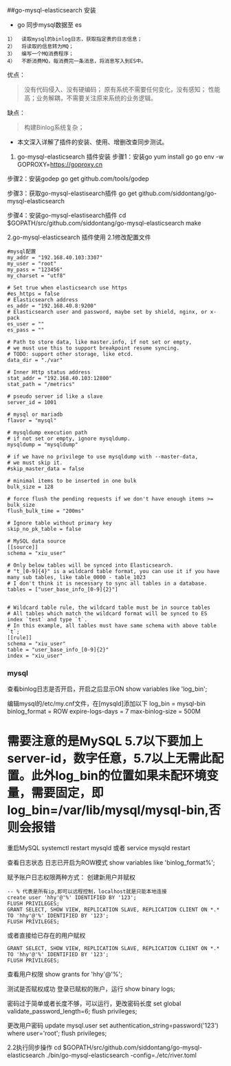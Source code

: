 ##go-mysql-elasticsearch 安装

* go 同步mysql数据至 es
```
1）  读取mysql的binlog日志，获取指定表的日志信息；
2）  将读取的信息转为MQ；
3）  编写一个MQ消费程序；
4）  不断消费MQ，每消费完一条消息，将消息写入到ES中。
```

优点：
> 没有代码侵入、没有硬编码；
原有系统不需要任何变化，没有感知；
性能高；业务解耦，不需要关注原来系统的业务逻辑。

缺点：
> 构建Binlog系统复杂；




* 本文深入详解了插件的安装、使用、增删改查同步测试。
1. go-mysql-elasticsearch 插件安装
步骤1：安装go
yum install go
go env -w GOPROXY=https://goproxy.cn

步骤2：安装godep
go get github.com/tools/godep

步骤3：获取go-mysql-elastisearch插件
go get github.com/siddontang/go-mysql-elasticsearch

步骤4：安装go-mysql-elastisearch插件
cd $GOPATH/src/github.com/siddontang/go-mysql-elasticsearch
make

2.go-mysql-elasticsearch 插件使用
2.1修改配置文件
```
#mysql配置
my_addr = "192.168.40.103:3307"
my_user = "root"
my_pass = "123456"
my_charset = "utf8"

# Set true when elasticsearch use https
#es_https = false
# Elasticsearch address
es_addr = "192.168.40.8:9200"
# Elasticsearch user and password, maybe set by shield, nginx, or x-pack
es_user = ""
es_pass = ""

# Path to store data, like master.info, if not set or empty,
# we must use this to support breakpoint resume syncing.
# TODO: support other storage, like etcd.
data_dir = "./var"

# Inner Http status address
stat_addr = "192.168.40.103:12800"
stat_path = "/metrics"

# pseudo server id like a slave
server_id = 1001

# mysql or mariadb
flavor = "mysql"

# mysqldump execution path
# if not set or empty, ignore mysqldump.
mysqldump = "mysqldump"

# if we have no privilege to use mysqldump with --master-data,
# we must skip it.
#skip_master_data = false

# minimal items to be inserted in one bulk
bulk_size = 128

# force flush the pending requests if we don't have enough items >= bulk_size
flush_bulk_time = "200ms"

# Ignore table without primary key
skip_no_pk_table = false

# MySQL data source
[[source]]
schema = "xiu_user"

# Only below tables will be synced into Elasticsearch.
# "t_[0-9]{4}" is a wildcard table format, you can use it if you have many sub tables, like table_0000 - table_1023
# I don't think it is necessary to sync all tables in a database.
tables = ["user_base_info_[0-9]{2}"]


# Wildcard table rule, the wildcard table must be in source tables
# All tables which match the wildcard format will be synced to ES index `test` and type `t`.
# In this example, all tables must have same schema with above table `t`;
[[rule]]
schema = "xiu_user"
table = "user_base_info_[0-9]{2}"
index = "xiu_user"
```

### mysql 
查看binlog日志是否开启，开启之后显示ON
show variables like 'log_bin'; 

编辑mysql的/etc/my.cnf文件，在[mysqld]添加以下
log_bin = mysql-bin
binlog_format = ROW
expire-logs-days = 7
max-binlog-size = 500M
# 需要注意的是MySQL 5.7以下要加上server-id，数字任意，5.7以上无需此配置。此外log_bin的位置如果未配环境变量，需要固定，即log_bin=/var/lib/mysql/mysql-bin,否则会报错

重启MySQL
systemctl restart mysqld 
或者
service mysqld restart

查看日志状态 日志已开启为ROW模式
show variables like 'binlog_format%';

赋予账户日志权限两种方式：
创建新用户并赋权

    -- % 代表是所有ip,即可以远程控制，localhost就是只能本地连接
    create user 'hhy'@'%' IDENTIFIED BY '123';
    FLUSH PRIVILEGES;
    GRANT SELECT, SHOW VIEW, REPLICATION SLAVE, REPLICATION CLIENT ON *.* TO 'hhy'@'%' IDENTIFIED BY '123';
    FLUSH PRIVILEGES;

或者直接给已存在的用户赋权

    GRANT SELECT, SHOW VIEW, REPLICATION SLAVE, REPLICATION CLIENT ON *.* TO 'hhy'@'%' IDENTIFIED BY '123';
    FLUSH PRIVILEGES;

查看用户权限
    show grants for 'hhy'@'%';

测试是否赋权成功
登录已赋权的账户，运行
show binary logs;

密码过于简单或者长度不够，可以运行，更改密码长度
    set global validate_password_length=6;
    flush privileges;

更改用户密码
    update mysql.user set authentication_string=password('123') where user='root';
    flush privileges;

2.2执行同步操作
cd $GOPATH/src/github.com/siddontang/go-mysql-elasticsearch
./bin/go-mysql-elasticsearch -config=./etc/river.toml

